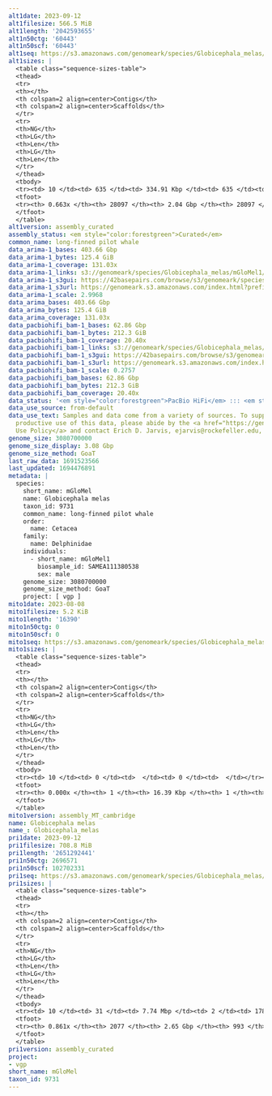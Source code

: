 ```yaml
---
alt1date: 2023-09-12
alt1filesize: 566.5 MiB
alt1length: '2042593655'
alt1n50ctg: '60443'
alt1n50scf: '60443'
alt1seq: https://s3.amazonaws.com/genomeark/species/Globicephala_melas/mGloMel1/assembly_curated/mGloMel1.alt.cur.20230912.fasta.gz
alt1sizes: |
  <table class="sequence-sizes-table">
  <thead>
  <tr>
  <th></th>
  <th colspan=2 align=center>Contigs</th>
  <th colspan=2 align=center>Scaffolds</th>
  </tr>
  <tr>
  <th>NG</th>
  <th>LG</th>
  <th>Len</th>
  <th>LG</th>
  <th>Len</th>
  </tr>
  </thead>
  <tbody>
  <tr><td> 10 </td><td> 635 </td><td> 334.91 Kbp </td><td> 635 </td><td> 334.91 Kbp </td></tr><tr><td> 20 </td><td> 1777 </td><td> 225.66 Kbp </td><td> 1777 </td><td> 225.66 Kbp </td></tr><tr><td> 30 </td><td> 3438 </td><td> 155.14 Kbp </td><td> 3438 </td><td> 155.14 Kbp </td></tr><tr><td> 40 </td><td> 5866 </td><td> 104.28 Kbp </td><td> 5866 </td><td> 104.28 Kbp </td></tr><tr style="background-color:#cccccc;"><td> 50 </td><td> 9719 </td><td> 60.44 Kbp </td><td> 9719 </td><td> 60.44 Kbp </td></tr><tr><td> 60 </td><td> 17497 </td><td> 26.37 Kbp </td><td> 17497 </td><td> 26.37 Kbp </td></tr><tr><td> 70 </td><td> 0 </td><td>  </td><td> 0 </td><td>  </td></tr><tr><td> 80 </td><td> 0 </td><td>  </td><td> 0 </td><td>  </td></tr><tr><td> 90 </td><td> 0 </td><td>  </td><td> 0 </td><td>  </td></tr><tr><td> 100 </td><td> 0 </td><td>  </td><td> 0 </td><td>  </td></tr></tbody>
  <tfoot>
  <tr><th> 0.663x </th><th> 28097 </th><th> 2.04 Gbp </th><th> 28097 </th><th> 2.04 Gbp </th></tr>
  </tfoot>
  </table>
alt1version: assembly_curated
assembly_status: <em style="color:forestgreen">Curated</em>
common_name: long-finned pilot whale
data_arima-1_bases: 403.66 Gbp
data_arima-1_bytes: 125.4 GiB
data_arima-1_coverage: 131.03x
data_arima-1_links: s3://genomeark/species/Globicephala_melas/mGloMel1/genomic_data/arima/<br>
data_arima-1_s3gui: https://42basepairs.com/browse/s3/genomeark/species/Globicephala_melas/mGloMel1/genomic_data/arima/
data_arima-1_s3url: https://genomeark.s3.amazonaws.com/index.html?prefix=species/Globicephala_melas/mGloMel1/genomic_data/arima/
data_arima-1_scale: 2.9968
data_arima_bases: 403.66 Gbp
data_arima_bytes: 125.4 GiB
data_arima_coverage: 131.03x
data_pacbiohifi_bam-1_bases: 62.86 Gbp
data_pacbiohifi_bam-1_bytes: 212.3 GiB
data_pacbiohifi_bam-1_coverage: 20.40x
data_pacbiohifi_bam-1_links: s3://genomeark/species/Globicephala_melas/mGloMel1/genomic_data/pacbio_hifi/<br>
data_pacbiohifi_bam-1_s3gui: https://42basepairs.com/browse/s3/genomeark/species/Globicephala_melas/mGloMel1/genomic_data/pacbio_hifi/
data_pacbiohifi_bam-1_s3url: https://genomeark.s3.amazonaws.com/index.html?prefix=species/Globicephala_melas/mGloMel1/genomic_data/pacbio_hifi/
data_pacbiohifi_bam-1_scale: 0.2757
data_pacbiohifi_bam_bases: 62.86 Gbp
data_pacbiohifi_bam_bytes: 212.3 GiB
data_pacbiohifi_bam_coverage: 20.40x
data_status: '<em style="color:forestgreen">PacBio HiFi</em> ::: <em style="color:forestgreen">Arima</em>'
data_use_source: from-default
data_use_text: Samples and data come from a variety of sources. To support fair and
  productive use of this data, please abide by the <a href="https://genome10k.soe.ucsc.edu/data-use-policies/">Data
  Use Policy</a> and contact Erich D. Jarvis, ejarvis@rockefeller.edu, with any questions.
genome_size: 3080700000
genome_size_display: 3.08 Gbp
genome_size_method: GoaT
last_raw_data: 1691523566
last_updated: 1694476891
metadata: |
  species:
    short_name: mGloMel
    name: Globicephala melas
    taxon_id: 9731
    common_name: long-finned pilot whale
    order:
      name: Cetacea
    family:
      name: Delphinidae
    individuals:
      - short_name: mGloMel1
        biosample_id: SAMEA111380538
        sex: male
    genome_size: 3080700000
    genome_size_method: GoaT
    project: [ vgp ]
mito1date: 2023-08-08
mito1filesize: 5.2 KiB
mito1length: '16390'
mito1n50ctg: 0
mito1n50scf: 0
mito1seq: https://s3.amazonaws.com/genomeark/species/Globicephala_melas/mGloMel1/assembly_MT_cambridge/mGloMel1.MT.20230808.fasta.gz
mito1sizes: |
  <table class="sequence-sizes-table">
  <thead>
  <tr>
  <th></th>
  <th colspan=2 align=center>Contigs</th>
  <th colspan=2 align=center>Scaffolds</th>
  </tr>
  <tr>
  <th>NG</th>
  <th>LG</th>
  <th>Len</th>
  <th>LG</th>
  <th>Len</th>
  </tr>
  </thead>
  <tbody>
  <tr><td> 10 </td><td> 0 </td><td>  </td><td> 0 </td><td>  </td></tr><tr><td> 20 </td><td> 0 </td><td>  </td><td> 0 </td><td>  </td></tr><tr><td> 30 </td><td> 0 </td><td>  </td><td> 0 </td><td>  </td></tr><tr><td> 40 </td><td> 0 </td><td>  </td><td> 0 </td><td>  </td></tr><tr style="background-color:#cccccc;"><td> 50 </td><td> 0 </td><td style="background-color:#ff8888;">  </td><td> 0 </td><td style="background-color:#ff8888;">  </td></tr><tr><td> 60 </td><td> 0 </td><td>  </td><td> 0 </td><td>  </td></tr><tr><td> 70 </td><td> 0 </td><td>  </td><td> 0 </td><td>  </td></tr><tr><td> 80 </td><td> 0 </td><td>  </td><td> 0 </td><td>  </td></tr><tr><td> 90 </td><td> 0 </td><td>  </td><td> 0 </td><td>  </td></tr><tr><td> 100 </td><td> 0 </td><td>  </td><td> 0 </td><td>  </td></tr></tbody>
  <tfoot>
  <tr><th> 0.000x </th><th> 1 </th><th> 16.39 Kbp </th><th> 1 </th><th> 16.39 Kbp </th></tr>
  </tfoot>
  </table>
mito1version: assembly_MT_cambridge
name: Globicephala melas
name_: Globicephala_melas
pri1date: 2023-09-12
pri1filesize: 708.8 MiB
pri1length: '2651292441'
pri1n50ctg: 2696571
pri1n50scf: 102702331
pri1seq: https://s3.amazonaws.com/genomeark/species/Globicephala_melas/mGloMel1/assembly_curated/mGloMel1.pri.cur.20230912.fasta.gz
pri1sizes: |
  <table class="sequence-sizes-table">
  <thead>
  <tr>
  <th></th>
  <th colspan=2 align=center>Contigs</th>
  <th colspan=2 align=center>Scaffolds</th>
  </tr>
  <tr>
  <th>NG</th>
  <th>LG</th>
  <th>Len</th>
  <th>LG</th>
  <th>Len</th>
  </tr>
  </thead>
  <tbody>
  <tr><td> 10 </td><td> 31 </td><td> 7.74 Mbp </td><td> 2 </td><td> 178.82 Mbp </td></tr><tr><td> 20 </td><td> 79 </td><td> 5.63 Mbp </td><td> 4 </td><td> 146.48 Mbp </td></tr><tr><td> 30 </td><td> 141 </td><td> 4.38 Mbp </td><td> 6 </td><td> 125.80 Mbp </td></tr><tr><td> 40 </td><td> 219 </td><td> 3.52 Mbp </td><td> 9 </td><td> 108.12 Mbp </td></tr><tr style="background-color:#cccccc;"><td> 50 </td><td> 319 </td><td style="background-color:#88ff88;"> 2.70 Mbp </td><td> 12 </td><td style="background-color:#88ff88;"> 102.70 Mbp </td></tr><tr><td> 60 </td><td> 450 </td><td> 2.07 Mbp </td><td> 15 </td><td> 88.67 Mbp </td></tr><tr><td> 70 </td><td> 639 </td><td> 1.27 Mbp </td><td> 19 </td><td> 79.70 Mbp </td></tr><tr><td> 80 </td><td> 1000 </td><td> 0.53 Mbp </td><td> 86 </td><td> 0.92 Mbp </td></tr><tr><td> 90 </td><td> 0 </td><td>  </td><td> 0 </td><td>  </td></tr><tr><td> 100 </td><td> 0 </td><td>  </td><td> 0 </td><td>  </td></tr></tbody>
  <tfoot>
  <tr><th> 0.861x </th><th> 2077 </th><th> 2.65 Gbp </th><th> 993 </th><th> 2.65 Gbp </th></tr>
  </tfoot>
  </table>
pri1version: assembly_curated
project:
- vgp
short_name: mGloMel
taxon_id: 9731
---
```

